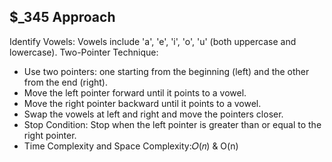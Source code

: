 ## $_345 Approach

Identify Vowels: Vowels include 'a', 'e', 'i', 'o', 'u' (both uppercase and lowercase).
Two-Pointer Technique:

* Use two pointers: one starting from the beginning (left) and the other from the end (right).
* Move the left pointer forward until it points to a vowel.
* Move the right pointer backward until it points to a vowel.
* Swap the vowels at left and right and move the pointers closer.
* Stop Condition: Stop when the left pointer is greater than or equal to the right pointer.
* Time Complexity and Space Complexity:𝑂(𝑛) & O(n)
 
